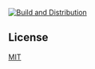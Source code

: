 [![Build and Distribution](https://github.com/feebaio/feeba-flutter/actions/workflows/firebase_distribution.yaml/badge.svg?branch=main)](https://github.com/feebaio/feeba-flutter/actions/workflows/firebase_distribution.yaml)


## License

[MIT](https://choosealicense.com/licenses/mit/)
